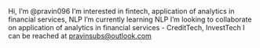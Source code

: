 Hi, I’m @pravin096
I’m interested in fintech, application of analytics in financial services, NLP 
I’m currently learning NLP
I’m looking to collaborate on application of analytics in financial services - CreditTech, InvestTech
I can be reached at pravinsubs@outlook.com

